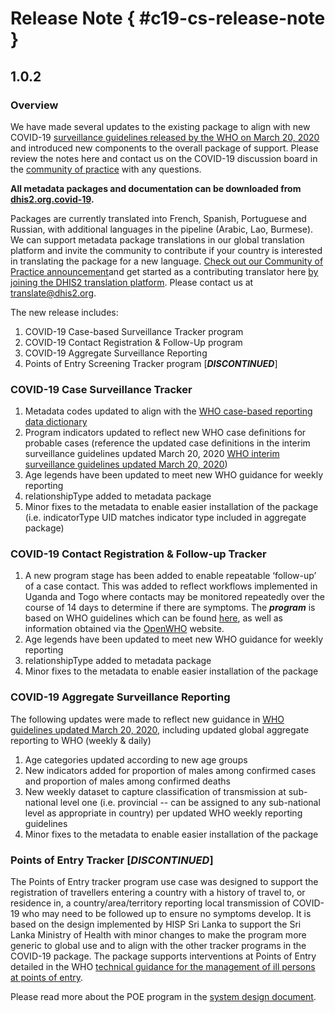 # Release Note { #c19-cs-release-note }

## 1.0.2

### Overview

We have made several updates to the existing package to align with new COVID-19 [surveillance guidelines released by the WHO on March 20, 2020](https://www.who.int/emergencies/diseases/novel-coronavirus-2019/technical-guidance/surveillance-and-case-definitions) and introduced new components to the overall package of support. Please review the notes here and contact us on the COVID-19 discussion board in the [community of practice](https://community.dhis2.org/c/implementation/covid-19/) with any questions.

**All metadata packages and documentation can be downloaded from [dhis2.org.covid-19](https://www.dhis2.org/covid-19).**

Packages are currently translated into French, Spanish, Portuguese and Russian, with additional languages in the pipeline (Arabic, Lao, Burmese). We can support metadata package translations in our global translation platform and invite the community to contribute if your country is interested in translating the package for a new language. [Check out our Community of Practice announcement](https://community.dhis2.org/t/the-new-dhis2-translation-platform-is-now-available/37755)and get started as a contributing translator here [by joining the DHIS2 translation platform](https://docs.dhis2.org/en/implement/understanding-dhis2-implementation/localization-of-dhis2.html). Please contact us at translate@dhis2.org.

The new release includes:

1. COVID-19 Case-based Surveillance Tracker program
2. COVID-19 Contact Registration & Follow-Up program
3. COVID-19 Aggregate Surveillance Reporting
4. Points of Entry Screening Tracker program [***DISCONTINUED***]

### COVID-19 Case Surveillance Tracker

1. Metadata codes updated to align with the [WHO case-based reporting data dictionary](https://www.who.int/docs/default-source/coronaviruse/2020-02-27-data-dictionary-en.xlsx)
2. Program indicators updated to reflect new WHO case definitions for probable cases (reference the updated case definitions in the interim surveillance guidelines updated March 20, 2020 [WHO interim surveillance guidelines updated March 20, 2020](https://apps.who.int/iris/bitstream/handle/10665/331506/WHO-2019-nCoV-SurveillanceGuidance-2020.6-eng.pdf))
3. Age legends have been updated to meet new WHO guidance for weekly reporting
4. relationshipType added to metadata package
5. Minor fixes to the metadata to enable easier installation of the package (i.e. indicatorType UID matches indicator type included in aggregate package)

### COVID-19 Contact Registration & Follow-up Tracker

1. A new program stage has been added to enable repeatable ‘follow-up’ of a case contact. This was added to reflect workflows implemented in Uganda and Togo where contacts may be monitored repeatedly over the course of 14 days to determine if there are symptoms. The ***program*** is based on WHO guidelines which can be found [here](https://www.who.int/internal-publications-detail/considerations-in-the-investigation-of-cases-and-clusters-of-covid-19), as well as information obtained via the [OpenWHO](https://openwho.org/courses/introduction-to-ncov) website.
2. Age legends have been updated to meet new WHO guidance for weekly reporting
3. relationshipType added to metadata package
4. Minor fixes to the metadata to enable easier installation of the package

### COVID-19 Aggregate Surveillance Reporting

The following updates were made to reflect new guidance in [WHO guidelines updated March 20, 2020](https://apps.who.int/iris/bitstream/handle/10665/331506/WHO-2019-nCoV-SurveillanceGuidance-2020.6-eng.pdf), including updated global aggregate reporting to WHO (weekly & daily)

1. Age categories updated according to new age groups
2. New indicators added for proportion of males among confirmed cases and proportion of males among confirmed deaths
3. New weekly dataset to capture classification of transmission at sub-national level one (i.e. provincial -- can be assigned to any sub-national level as appropriate in country) per updated WHO weekly reporting guidelines
4. Minor fixes to the metadata to enable easier installation of the package

### Points of Entry Tracker [***DISCONTINUED***]

The Points of Entry tracker program use case was designed to support the registration of travellers entering a country with a history of travel to, or residence in, a country/area/territory reporting local transmission of COVID-19 who may need to be followed up to ensure no symptoms develop. It is based on the design implemented by HISP Sri Lanka to support the Sri Lanka Ministry of Health with minor changes to make the program more generic to global use and to align with the other tracker programs in the COVID-19 package. The package supports interventions at Points of Entry detailed in the WHO [technical guidance for the management of ill persons at points of entry](https://www.who.int/emergencies/diseases/novel-coronavirus-2019/technical-guidance/points-of-entry-and-mass-gatherings).

Please read more about the POE program in the [system design document](https://docs.dhis2.org/en/topics/metadata/covid-19-surveillance/covid-19-poe-tracker-design.html).

